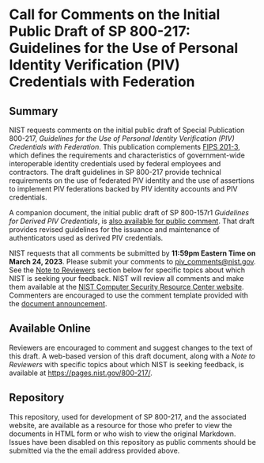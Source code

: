 # Call for Comments on the Initial Public Draft of SP 800-217: Guidelines for the Use of Personal Identity Verification (PIV) Credentials with Federation

## Summary
NIST requests comments on the initial public draft of Special Publication 800-217, _Guidelines for the Use of Personal Identity Verification (PIV) Credentials with Federation_.  This publication complements [FIPS 201-3](https://pages.nist.gov/FIPS201/), which defines the requirements and characteristics of government-wide interoperable identity credentials used by federal employees and contractors. The draft guidelines in SP 800-217 provide technical requirements on the use of federated PIV identity and the use of assertions to implement PIV federations backed by PIV identity accounts and PIV credentials.

A companion document, the initial public draft of SP 800-157r1 _Guidelines for Derived PIV Credentials_, is [also available for public comment](https://pages.nist.gov/800-157r1/).  That draft provides revised guidelines for the issuance and maintenance of authenticators used as derived PIV credentials.

NIST requests that all comments be submitted by __11:59pm Eastern Time on March 24, 2023__. Please submit your comments to <piv_comments@nist.gov>. See the [Note to Reviewers](#ntr) section below for specific topics about which NIST is seeking your feedback. NIST will review all comments and make them available at the [NIST Computer Security Resource Center website](https://csrc.nist.gov/publications/detail/sp/800-217/draft). Commenters are encouraged to use the comment template provided with the [document announcement](https://csrc.nist.gov/publications/detail/sp/800-217/draft).

## Available Online
Reviewers are encouraged to comment and suggest changes to the text of this draft.  A web-based version of this draft document, along with a _Note to Reviewers_ with specific topics about which NIST is seeking feedback, is available at https://pages.nist.gov/800-217/.

## Repository
This repository, used for development of SP 800-217, and the associated website, are available as a resource for those who prefer to view the documents in HTML form or who wish to view the original Markdown. Issues have been disabled on this repository as public comments should be submitted via the the email address provided above.